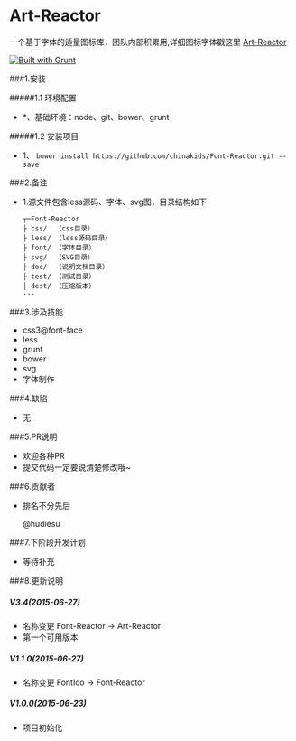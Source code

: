 # Art-Reactor
一个基于字体的适量图标库，团队内部积累用,详细图标字体戳这里 [Art-Reactor](http://chinakids.github.io/Art-Reactor/dome/index.html)

[![Built with Grunt](https://cdn.gruntjs.com/builtwith.png)](http://gruntjs.com/)

###1.安装

#####1.1 环境配置

-  *、基础环境：node、git、bower、grunt


#####1.2 安装项目

- 1、 `bower install https://github.com/chinakids/Font-Reactor.git --save`


###2.备注

-   1.源文件包含less源码、字体、svg图，目录结构如下

		┬─Font-Reactor
		├ css/  （css目录）
		├ less/ （less源码目录）
		├ font/ （字体目录）
		├ svg/  （SVG目录）
		├ doc/  （说明文档目录）
		├ test/ （测试目录）
    	├ dest/ （压缩版本）
		···

###3.涉及技能

- css3@font-face
- less
- grunt
- bower
- svg
- 字体制作

###4.缺陷

- 无

###5.PR说明
- 欢迎各种PR
- 提交代码一定要说清楚修改哦~

###6.贡献者
- 排名不分先后
  
  @hudiesu


###7.下阶段开发计划
- 等待补充

###8.更新说明
##### V3.4(2015-06-27)
- 名称变更
  Font-Reactor -> Art-Reactor
- 第一个可用版本

##### V1.1.0(2015-06-27)
- 名称变更
  FontIco -> Font-Reactor

##### V1.0.0(2015-06-23)
- 项目初始化
